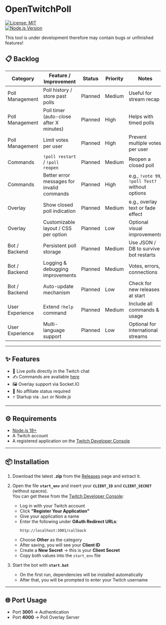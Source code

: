 # OpenTwitchPoll
[![License: MIT](https://img.shields.io/badge/License-MIT-blue.svg)](LICENSE)  
[![Node.js Version](https://img.shields.io/badge/Node.js-%3E=18-brightgreen)](https://nodejs.org/)

This tool is under development therefore may contain bugs or unfinished features!

## 📋 Backlog

| Category | Feature / Improvement | Status | Priority | Notes |
|----------|---------------------|--------|---------|-------|
| Poll Management | Poll history / store past polls | Planned | Medium | Useful for stream recap |
| Poll Management | Poll timer (auto-close after X minutes) | Planned | High | Helps with timed polls |
| Poll Management | Limit votes per user | Planned | High | Prevent multiple votes per user |
| Commands | `!poll restart` / `!poll reopen` | Planned | Medium | Reopen a closed poll |
| Commands | Better error messages for invalid commands | Planned | High | e.g., `!vote 99`, `!poll Test?` without options |
| Overlay | Show closed poll indication | Planned | Medium | e.g., overlay text or fade effect |
| Overlay | Customizable layout / CSS per option | Planned | Low | Optional visual improvements |
| Bot / Backend | Persistent poll storage | Planned | Medium | Use JSON / DB to survive bot restarts |
| Bot / Backend | Logging & debugging improvements | Planned | Medium | Votes, errors, connections |
| Bot / Backend | Auto-update mechanism | Planned | Low | Check for new releases at start |
| User Experience | Extend `!help` command | Planned | Medium | Include all commands & usage |
| User Experience | Multi-language support | Planned | Low | Optional for international streams |


---

## ✨ Features

- 🎉 Live polls directly in the Twitch chat
- ✍️ Commands are available [here](https://github.com/paddi0010/OpenTwitchPoll/wiki/Commands)
- 🖼 Overlay support via Socket.IO  
- 🚫 No affiliate status required  
- ⚡ Startup via `.bat` or Node.js  

---

## ⚙️ Requirements

- [Node.js 18+](https://nodejs.org/)  
- A Twitch account  
- A registered application on the [Twitch Developer Console](https://dev.twitch.tv/console) 

---

## 📦 Installation

1. Download the latest **.zip** from the [Releases](../../releases) page and extract it.  

2. Open the file **`start_env`** and insert your **`CLIENT_ID`** and **`CLIENT_SECRET`** (without spaces).  
   You can get these from the [Twitch Developer Console](https://dev.twitch.tv/console):  
   - Log in with your Twitch account  
   - Click **"Register Your Application"**  
   - Give your application a name  
   - Enter the following under **OAuth Redirect URLs**:  
     ```
     http://localhost:3001/callback
     ```  
   - Choose **Other** as the category  
   - After saving, you will see your **Client ID**  
   - Create a **New Secret** → this is your **Client Secret**  
   - Copy both values into the `start_env` file  

3. Start the bot with **`start.bat`**  
   - On the first run, dependencies will be installed automatically  
   - After that, you will be prompted to enter your Twitch username  

---

## 🌐 Port Usage

- Port **3001** → Authentication  
- Port **4000** → Poll Overlay Server  
